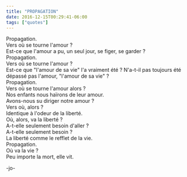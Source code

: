 ```yaml
---
title: "PROPAGATION"
date: 2016-12-15T00:29:41-06:00
tags: ["quotes"]
---
```



Propagation.\
Vers où se tourne l'amour ?\
Est-ce que l'amour a pu, un seul jour, se figer, se garder ?\
Propagation.\
Vers où se tourne l'amour ?\
Est-ce que "l'amour de sa vie" l'a vraiment été ? N'a-t-il pas toujours été dépassé pas l'amour, "l'amour de sa vie" ?\
Propagation.\
Vers où se tourne l'amour alors ?\
Nos enfants nous haïrons de leur amour.\
Avons-nous su diriger notre amour ?\
Vers où, alors ?\
Identique à l'odeur de la liberté.\
Où, alors, va la liberté ?\
A-t-elle seulement besoin d'aller ?\
A-t-elle seulement besoin ?\
La liberté comme le refflet de la vie.\
Propagation.\
Où va la vie ?\
Peu importe la mort, elle vit.


-jo-
